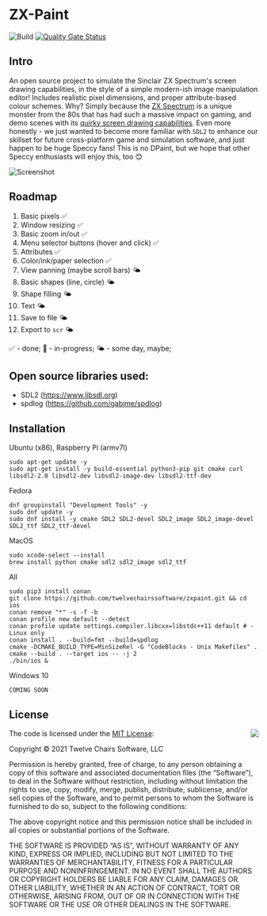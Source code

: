 # ZX-Paint

![Build](https://github.com/twelvechairssoftware/zxpaint/workflows/Build/badge.svg)
[![Quality Gate Status](https://sonarcloud.io/api/project_badges/measure?project=twelvechairssoftware_zxpaint&metric=alert_status)](https://sonarcloud.io/dashboard?id=twelvechairssoftware_zxpaint)
## Intro
An open source project to simulate the Sinclair ZX Spectrum's screen drawing capabilities, in the style of a simple modern-ish image manipulation editor! Includes realistic pixel dimensions, and proper attribute-based colour schemes. Why? Simply because the [ZX Spectrum](https://en.wikipedia.org/wiki/ZX_Spectrum) is a unique monster from the 80s that has had such a massive impact on gaming, and demo scenes with its [quirky screen drawing capabilities](https://en.wikipedia.org/wiki/ZX_Spectrum_graphic_modes). Even more honestly - we just wanted to become more familiar with `SDL2` to enhance our skillset for future cross-platform game and simulation software, and just happen to be huge Speccy fans! This is no DPaint, but we hope that other Speccy enthusiasts will enjoy this, too 😊

![Screenshot](https://github.com/twelvechairssoftware/zxpaint/raw/master/res/zxpaint.png)

## Roadmap
1. Basic pixels ✅
2. Window resizing ✅
3. Basic zoom in/out ✅
4. Menu selector buttons (hover and click) ✅
5. Attributes ✅
6. Color/ink/paper selection ✅
7. View panning (maybe scroll bars) 🌤️
8. Basic shapes (line, circle) 🌤️
9. Shape filling 🌤️
10. Text 🌤️
11. Save to file 🌤️
12. Export to `scr` 🌤

✅ - done; 🚧 - in-progress; 🌤️ -  some day, maybe;

## Open source libraries used:
 - SDL2 (https://www.libsdl.org)
 - spdlog (https://github.com/gabime/spdlog)

## Installation
Ubuntu (x86), Raspberry Pi (armv7l)
```shell
sudo apt-get update -y
sudo apt-get install -y build-essential python3-pip git cmake curl libsdl2-2.0 libsdl2-dev libsdl2-image-dev libsdl2-ttf-dev
```
Fedora
```shell
dnf groupinstall "Development Tools" -y
sudo dnf update -y
sudo dnf install -y cmake SDL2 SDL2-devel SDL2_image SDL2_image-devel SDL2_ttf SDL2_ttf-devel
```
MacOS
```shell
sudo xcode-select --install
brew install python cmake sdl2 sdl2_image sdl2_ttf
```

All 
```shell
sudo pip3 install conan
git clone https://github.com/twelvechairssoftware/zxpaint.git && cd ios
conan remove "*" -s -f -b
conan profile new default --detect
conan profile update settings.compiler.libcxx=libstdc++11 default # - Linux only
conan install . --build=fmt --build=spdlog
cmake -DCMAKE_BUILD_TYPE=MinSizeRel -G "CodeBlocks - Unix Makefiles" .
cmake --build . --target ios -- -j 2
./bin/ios &
```

Windows 10
```shell
COMING SOON
 ```
## License

<img align="right" src="http://opensource.org/trademarks/opensource/OSI-Approved-License-100x137.png">

The code is licensed under the [MIT License](http://opensource.org/licenses/MIT):

Copyright &copy; 2021 Twelve Chairs Software, LLC

Permission is hereby granted, free of charge, to any person obtaining a copy of this software and associated documentation files (the “Software”), to deal in the Software without restriction, including without limitation the rights to use, copy, modify, merge, publish, distribute, sublicense, and/or sell copies of the Software, and to permit persons to whom the Software is furnished to do so, subject to the following conditions:

The above copyright notice and this permission notice shall be included in all copies or substantial portions of the Software.

THE SOFTWARE IS PROVIDED “AS IS”, WITHOUT WARRANTY OF ANY KIND, EXPRESS OR IMPLIED, INCLUDING BUT NOT LIMITED TO THE WARRANTIES OF MERCHANTABILITY, FITNESS FOR A PARTICULAR PURPOSE AND NONINFRINGEMENT. IN NO EVENT SHALL THE AUTHORS OR COPYRIGHT HOLDERS BE LIABLE FOR ANY CLAIM, DAMAGES OR OTHER LIABILITY, WHETHER IN AN ACTION OF CONTRACT, TORT OR OTHERWISE, ARISING FROM, OUT OF OR IN CONNECTION WITH THE SOFTWARE OR THE USE OR OTHER DEALINGS IN THE SOFTWARE.
